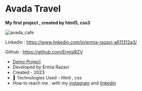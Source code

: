 # Avada Travel
 **My first project , created by html5, css3**

 ![avada_cafe](![avada_travel](https://github.com/user-attachments/assets/e6995421-ffb0-4a6b-961c-1e59271f16d7))

Linkedin : https://www.linkedin.com/in/ermia-razavi-a611312a3/

Github : https://github.com/ErmiaRZV
- [Demo Project](https://ermiarzv.github.io/Avada-travel/)
- Developed by Ermia Razavi
- Created - 2023
- 🤖 Technologies Used - Html , css 
- How to reach me : with my
[instagram](https://www.instagram.com/ermia_razavi.dev) and
[linkedin](https://www.linkedin.com/in/ermia-razavi-a611312a3/)

